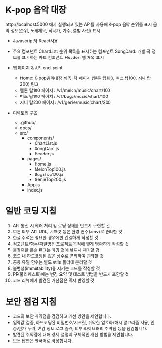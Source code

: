 <!-- ---
applyTo: "**"
--- -->

# K-pop 음악 대장
http://localhost:5000 에서 실행되고 있는 API를 사용해 K-pop 음악 순위를 표시
음악 정보(순위, 노래제목, 작곡가, 가수, 앨범 사진) 표시

- Javascript와 React사용

- 주요 컴포넌트
    ChartList: 순위 목록을 표시하는 컴포넌트
    SongCard: 개별 곡 정보를 표시하는 카드 컴포넌트
    Header: 앱 제목 표시

- 웹 페이지 & API end-point
  - Home: K-pop음악대장 제목, 각 페이지 (멜론 탑100, 벅스 탑100, 지니 탑200) 링크
  - 멜론 탑100 페이지 : /v1/melon/music/chart/100 
  - 벅스 탑100 페이지 : /v1/bugs/music/chart/100
  - 지니 탑200 페이지 : /v1/genie/music/chart/200

- 디렉토리 구조
  - .github/
  - docs/
  - src/
	- components/
	  - ChartList.js
	  - SongCard.js
	  - Header.js
	- pages/
	  - Home.js
	  - MelonTop100.js
	  - BugsTop100.js
	  - GenieTop200.js
	- App.js
	- index.js


	
# 일반 코딩 지침

1. API 통신 시 에러 처리 및 로딩 상태를 반드시 구현할 것
2. 모든 외부 API URL, 시크릿 등은 환경 변수(.env)로 관리할 것
3. 한글 주석은 필요한 경우에만 간결하게 작성할 것
4. 컴포넌트/함수/파일명은 프로젝트 목적에 맞게 명확하게 작성할 것
5. 불필요한 콘솔 로그는 커밋 전에 반드시 제거할 것
6. 코드 내 하드코딩된 값은 상수로 분리하여 관리할 것
7. 공통 유틸 함수는 별도 utils 폴더에 분리할 것
8. 불변성(immutability)을 지키는 코드를 작성할 것
9. PR(풀리퀘스트)에는 변경 요약 및 테스트 방법을 반드시 포함할 것
10. 코드 리뷰에서 발견된 개선점은 즉시 반영할 것

# 보안 점검 지침
- 코드의 보안 취약점을 점검하고 개선 방안을 제안합니다.
- 입력값 검증, 하드코딩된 비밀번호/시크릿, 취약한 암호화/해시 알고리즘 사용, 인증/인가 누락, 민감 정보 로그 출력, 외부 라이브러리 취약점 등을 점검합니다.
- 발견된 취약점에 대해 상세 설명과 구체적인 개선 방법을 제안합니다.
- 모든 답변은 한국어로 작성합니다.	
